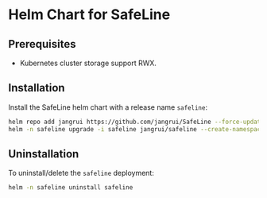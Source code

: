 # Helm Chart for SafeLine

## Prerequisites

- Kubernetes cluster storage support RWX.

## Installation

Install the SafeLine helm chart with a release name `safeline`:
```bash
helm repo add jangrui https://github.com/jangrui/SafeLine --force-update
helm -n safeline upgrade -i safeline jangrui/safeline --create-namespace
```

## Uninstallation

To uninstall/delete the `safeline` deployment:
```bash
helm -n safeline uninstall safeline
```

